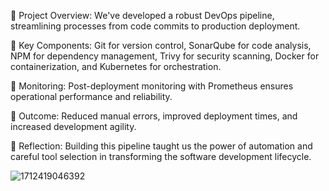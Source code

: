 🔹 Project Overview: We've developed a robust DevOps pipeline, streamlining processes from code commits to production deployment.

🔹 Key Components: Git for version control, SonarQube for code analysis, NPM for dependency management, Trivy for security scanning, Docker for containerization, and Kubernetes for orchestration.

🔹 Monitoring: Post-deployment monitoring with Prometheus ensures operational performance and reliability.

🔹 Outcome: Reduced manual errors, improved deployment times, and increased development agility.

🔹 Reflection: Building this pipeline taught us the power of automation and careful tool selection in transforming the software development lifecycle.


![1712419046392](https://github.com/afkhan2021/reddit-clone-resources/assets/90077167/00891110-10cf-4904-a733-5ae3e513c718)
